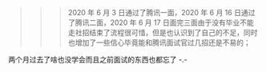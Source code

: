 <!--
 * @Date: 2020-06-23 18:46:11
 * @LastEditors: hanjiawang
 * @LastEditTime: 2020-08-25 15:34:21
-->

> > > 2020 年 6 月 3 日通过了腾讯一面，2020 年 6 月 16 日通过了腾讯二面，2020 年 6 月 17 日面完三面由于没有毕业不能走社招结束了流程很可惜，但是也认识到了自己的不足，同时也增加了一些信心毕竟能和腾讯面试官过几招还是不易的；

两个月过去了啥也没学会而且之前面试的东西也都忘了 -.-
